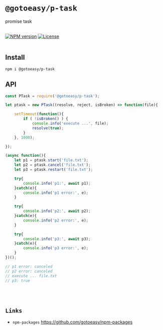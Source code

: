 # `@gotoeasy/p-task`
promise task
<br>
<br>

[![NPM version](https://img.shields.io/npm/v/@gotoeasy/p-task.svg)](https://www.npmjs.com/package/@gotoeasy/p-task)
[![License](https://img.shields.io/badge/License-Apache%202-brightgreen.svg)](http://www.apache.org/licenses/LICENSE-2.0)
<br>
<br>

## Install
```
npm i @gotoeasy/p-task
```

## API
```js
const PTask = require('@gotoeasy/p-task');

let ptask = new PTask((resolve, reject, isBroken) => function(file){

	setTimeout(function(){
		if ( !isBroken() ) {
			console.info('execute ...', file);
			resolve(true);
		}
	}, 1000);

});

(async function(){
	let p1 = ptask.start('file.txt');
	let p2 = ptask.cancel('file.txt');
	let p3 = ptask.restart('file.txt');

	try{
		console.info('p1:', await p1);
	}catch(e){
		console.info('p1 error:', e);
	}

	try{
		console.info('p2:', await p2);
	}catch(e){
		console.info('p2 error:', e);
	}

	try{
		console.info('p3:', await p3);
	}catch(e){
		console.info('p3 error:', e);
	}
})();

// p1 error: canceled
// p2 error: canceled
// execute ... file.txt
// p3: true

```
<br>
<br>

## `Links`
* `npm-packages` https://github.com/gotoeasy/npm-packages

